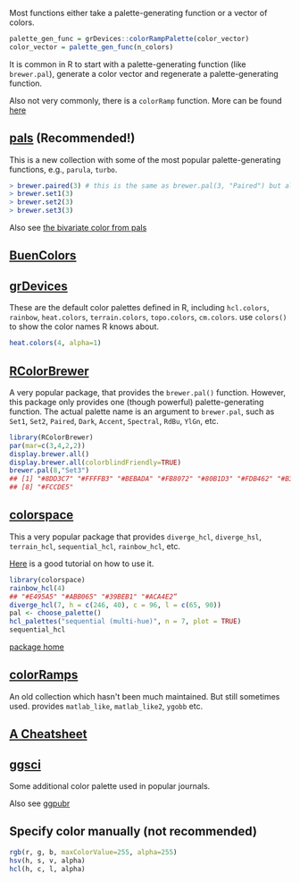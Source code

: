 Most functions either take a palette-generating function or a vector of colors. 

```R
palette_gen_func = grDevices::colorRampPalette(color_vector)
color_vector = palette_gen_func(n_colors)
```

It is common in R to start with a palette-generating function (like `brewer.pal`), generate a color vector and regenerate a palette-generating function.

Also not very commonly, there is a `colorRamp` function. More can be found [here](https://bookdown.org/rdpeng/exdata/plotting-and-color-in-r.html#colorramp)

## [pals](https://cran.r-project.org/web/packages/pals/vignettes/pals_examples.html) (Recommended!)

This is a new collection with some of the most popular palette-generating functions, e.g., `parula`, `turbo`.

```R
> brewer.paired(3) # this is the same as brewer.pal(3, "Paired") but allow more than 12 colors
> brewer.set1(3)
> brewer.set2(3)
> brewer.set3(3)
```

Also see [the bivariate color from pals](https://cran.r-project.org/web/packages/pals/vignettes/bivariate_choropleths.html)

## [BuenColors](https://github.com/caleblareau/BuenColors)

## [grDevices](https://stat.ethz.ch/R-manual/R-devel/library/grDevices/html/palettes.html)

These are the default color palettes defined in R, including `hcl.colors`, `rainbow`, `heat.colors`, `terrain.colors`, `topo.colors`, `cm.colors`. use `colors()` to show the color names R knows about.

```R
heat.colors(4, alpha=1)
```

## [RColorBrewer](http://applied-r.com/rcolorbrewer-palettes/)

A very popular package, that provides the `brewer.pal()` function. However, this package only provides one (though powerful) palette-generating function. The actual palette name is an argument to `brewer.pal`, such as `Set1`, `Set2`, `Paired`, `Dark`, `Accent`, `Spectral`, `RdBu`, `YlGn`, etc.

```R
library(RColorBrewer)
par(mar=c(3,4,2,2))
display.brewer.all()
display.brewer.all(colorblindFriendly=TRUE)
brewer.pal(8,"Set3")
## [1] "#8DD3C7" "#FFFFB3" "#BEBADA" "#FB8072" "#80B1D3" "#FDB462" "#B3DE69"
## [8] "#FCCDE5"
```

## [colorspace](https://cran.r-project.org/web/packages/colorspace/vignettes/colorspace.html)

This a very popular package that provides `diverge_hcl`, `diverge_hsl`, `terrain_hcl`, `sequential_hcl`, `rainbow_hcl`, etc.

[Here](https://colorspace.r-forge.r-project.org/articles/hcl_palettes.html) is a good tutorial on how to use it.

```R
library(colorspace)
rainbow_hcl(4)
## "#E495A5" "#ABB065" "#39BEB1" "#ACA4E2“
diverge_hcl(7, h = c(246, 40), c = 96, l = c(65, 90))
pal <- choose_palette()
hcl_palettes("sequential (multi-hue)", n = 7, plot = TRUE)
sequential_hcl
```

[package home](https://cran.r-project.org/web/packages/RColorBrewer/index.html)

## [colorRamps](https://cran.r-project.org/web/packages/colorRamps/index.html)

An old collection which hasn't been much maintained. But still sometimes used. provides `matlab_like`, `matlab_like2`, `ygobb` etc.

## [A Cheatsheet](https://www.nceas.ucsb.edu/sites/default/files/2020-04/colorPaletteCheatsheet.pdf)

## [ggsci](https://cran.r-project.org/web/packages/ggsci/vignettes/ggsci.html)

Some additional color palette used in popular journals.

Also see [ggpubr](https://rpkgs.datanovia.com/ggpubr/reference/get_palette.html)

## Specify color manually (not recommended)

```R
rgb(r, g, b, maxColorValue=255, alpha=255)
hsv(h, s, v, alpha)
hcl(h, c, l, alpha)
```
